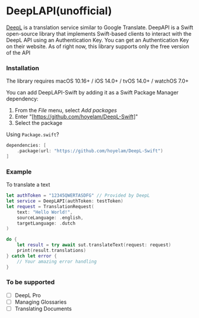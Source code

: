 # DeepLAPI(unofficial)

[DeepL](https://www.deepl.com/) is a translation service similar to Google Translate. 
DeepAPI is a Swift open-source library that implements Swift-based clients to interact with the DeepL API using an Authentication Key. You can get an Authentication Key on their website. As of right now, this library supports only the free version of the API

### Installation
The library requires macOS 10.16+ / iOS 14.0+ / tvOS 14.0+ / watchOS 7.0+

You can add DeepLAPI-Swift by adding it as a Swift Package Manager dependency:
1. From the *File* menu, select *Add packages*
2. Enter "[https://github.com/hoyelam/DeepL-Swift]"
3. Select the package

Using `Package.swift`?

``` swift
dependencies: [
    .package(url: "https://github.com/hoyelam/DeepL-Swift")
]
```

### Example
To translate a text
``` swift
let authToken = "12345QWERTASDFG" // Provided by DeepL
let service = DeepLAPI(authToken: testToken)
let request = TranslationRequest(
    text: "Hello World!",
    sourceLanguage: .english,
    targetLanguage: .dutch
)

do {
    let result = try await sut.translateText(request: request)
    print(result.translations)
} catch let error {
    // Your amazing error handling
}
```

### To be supported
- [ ] DeepL Pro
- [ ] Managing Glossaries
- [ ] Translating Documents
